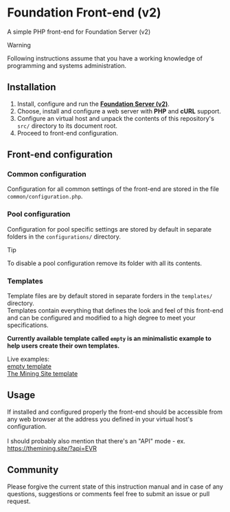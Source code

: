 # Foundation Front-end (v2)
A simple PHP front-end for Foundation Server (v2)

> [!WARNING]
> Following instructions assume that you have a working knowledge of programming and systems administration.

## Installation
1. Install, configure and run the **[Foundation Server (v2)](https://github.com/blinkhash/foundation-v2-server)**.
2. Choose, install and configure a web server with **PHP** and **cURL** support.
4. Configure an virtual host and unpack the contents of this repository's ``src/`` directory to its document root.
5. Proceed to front-end configuration.

## Front-end configuration

### Common configuration
Configuration for all common settings of the front-end are stored in the file ``common/configuration.php``.

### Pool configuration
Configuration for pool specific settings are stored by default in separate folders in the ``configurations/`` directory.
> [!TIP]
> To disable a pool configuration remove its folder with all its contents.

### Templates
Template files are by default stored in separate forders in the ``templates/`` directory.\
Templates contain everything that defines the look and feel of this front-end and can be configured and modified to a high degree to meet your specifications.

**Currently available template called ``empty`` is an minimalistic example to help users create their own templates.**

Live examples:\
<a href="https://developing.themining.site" target="_blank">empty template</a>\
<a href="https://themining.site" target="_blank">The Mining Site template</a>

## Usage
If installed and configured properly the front-end should be accessible from any web browser at the address you defined in your virtual host's configuration.\
\
I should probably also mention that there's an "API" mode - ex. <a href="https://themining.site/?api=EVR" target="_blank">https://themining.site/?api=EVR</a>


## Community
Please forgive the current state of this instruction manual and in case of any questions, suggestions or comments feel free to submit an issue or pull request. 
